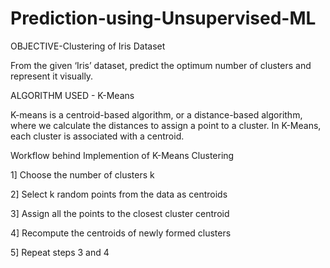 # Prediction-using-Unsupervised-ML

OBJECTIVE-Clustering of Iris Dataset

From the given ‘Iris’ dataset, predict the optimum number of clusters and represent it visually.

ALGORITHM USED - K-Means

K-means is a centroid-based algorithm, or a distance-based algorithm, where we calculate the distances to assign a point to a cluster. In K-Means, each cluster is associated with a centroid.

Workflow behind Implemention of K-Means Clustering

1] Choose the number of clusters k

2] Select k random points from the data as centroids

3] Assign all the points to the closest cluster centroid

4] Recompute the centroids of newly formed clusters

5] Repeat steps 3 and 4
